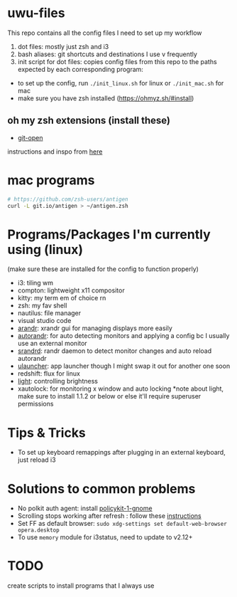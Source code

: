 # uwu-files

This repo contains all the config files I need to set up my workflow

1. dot files: mostly just zsh and i3
2. bash aliases: git shortcuts and destinations I use v frequently
3. init script for dot files: copies config files from this repo to the paths expected by each corresponding program:

- to set up the config, run `./init_linux.sh` for linux or `./init_mac.sh` for mac
- make sure you have zsh installed (https://ohmyz.sh/#install)

## oh my zsh extensions (install these)

- [git-open](https://github.com/paulirish/git-open)

instructions and inspo from [here](https://www.freecodecamp.org/news/dive-into-dotfiles-part-2-6321b4a73608)

# mac programs
``` bash
# https://github.com/zsh-users/antigen
curl -L git.io/antigen > ~/antigen.zsh
```

# Programs/Packages I'm currently using (linux)

(make sure these are installed for the config to function properly)

- i3: tiling wm
- compton: lightweight x11 compositor
- kitty: my term em of choice rn
- zsh: my fav shell
- nautilus: file manager
- visual studio code
- [arandr](https://christian.amsuess.com/tools/arandr/): xrandr gui for managing displays more easily
- [autorandr](https://github.com/wertarbyte/autorandr): for auto detecting monitors and applying a config bc I usually use an external monitor
- [srandrd](https://github.com/jceb/srandrd): randr daemon to detect monitor changes and auto reload autorandr
- [ulauncher](https://ulauncher.io/): app launcher though I might swap it out for another one soon
- redshift: flux for linux
- [light](https://github.com/haikarainen/light): controlling brightness
- xautolock: for monitoring x window and auto locking
  \*note about light, make sure to install 1.1.2 or below or else it'll require superuser permissions

# Tips & Tricks

- To set up keyboard remappings after plugging in an external keyboard, just reload i3

# Solutions to common problems

- No polkit auth agent: install [policykit-1-gnome](https://launchpad.net/ubuntu/+source/policykit-1-gnome)
- Scrolling stops working after refresh : follow these [instructions](https://askubuntu.com/questions/1053720/scrolling-not-working-after-suspend-looking-for-permanent-solution)
- Set FF as default browser: `sudo xdg-settings set default-web-browser opera.desktop`
- To use `memory` module for i3status, need to update to v2.12+

# TODO

create scripts to install programs that I always use
